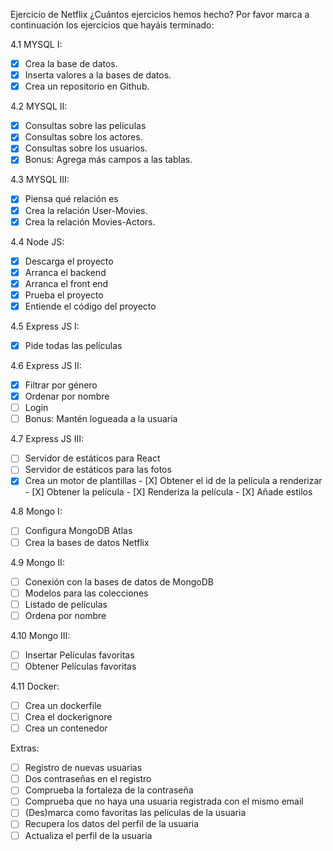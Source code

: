 Ejercicio de Netflix
¿Cuántos ejercicios hemos hecho?
Por favor marca a continuación los ejercicios que hayáis terminado:

4.1 MYSQL I:
- [X] Crea la base de datos.
- [X]  Inserta valores a la bases de datos.
- [X] Crea un repositorio en Github.
      
4.2 MYSQL II:
- [X] Consultas sobre las películas
- [X] Consultas sobre los actores.
- [X] Consultas sobre los usuarios.
- [X] Bonus: Agrega más campos a las tablas.
      
4.3 MYSQL III:
- [X] Piensa qué relación es
- [X] Crea la relación User-Movies.
- [X] Crea la relación Movies-Actors.
    
4.4 Node JS:
- [X] Descarga el proyecto
- [X] Arranca el backend
- [X] Arranca el front end
- [X] Prueba el proyecto
- [X] Entiende el código del proyecto
    
4.5 Express JS I:
- [X] Pide todas las películas
    
4.6 Express JS II:
- [X] Filtrar por género
- [X] Ordenar por nombre
- [ ] Login
- [ ] Bonus: Mantén logueada a la usuaria
    
4.7 Express JS III:
- [ ] Servidor de estáticos para React
- [ ] Servidor de estáticos para las fotos
- [X] Crea un motor de plantillas
      - [X] Obtener el id de la película a renderizar
      - [X]  Obtener la película
      - [X] Renderiza la película
      - [X] Añade estilos
    
4.8 Mongo I:
- [ ] Configura MongoDB Atlas
- [ ] Crea la bases de datos Netflix
    
4.9 Mongo II:
- [ ] Conexión con la bases de datos de MongoDB
- [ ] Modelos para las colecciones
- [ ] Listado de películas
- [ ] Ordena por nombre

4.10 Mongo III:
- [ ] Insertar Películas favoritas
- [ ] Obtener Películas favoritas
    
4.11 Docker:
- [ ] Crea un dockerfile
- [ ] Crea el dockerignore
- [ ] Crea un contenedor
    
Extras:
- [ ] Registro de nuevas usuarias
- [ ] Dos contraseñas en el registro
- [ ] Comprueba la fortaleza de la contraseña
- [ ] Comprueba que no haya una usuaria registrada con el mismo email
- [ ] (Des)marca como favoritas las películas de la usuaria
- [ ] Recupera los datos del perfil de la usuaria
- [ ] Actualiza el perfil de la usuaria
